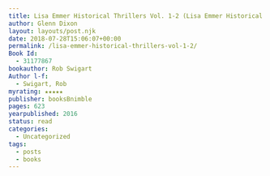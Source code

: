 ```yaml
---
title: Lisa Emmer Historical Thrillers Vol. 1-2 (Lisa Emmer Historical Thriller Series)
author: Glenn Dixon
layout: layouts/post.njk
date: 2018-07-28T15:06:07+00:00
permalink: /lisa-emmer-historical-thrillers-vol-1-2/
Book Id:
  - 31177867
bookauthor: Rob Swigart
Author l-f:
  - Swigart, Rob
myrating: ★★★★★
publisher: booksBnimble
pages: 623
yearpublished: 2016
status: read
categories:
  - Uncategorized
tags:
  - posts
  - books
---
```

